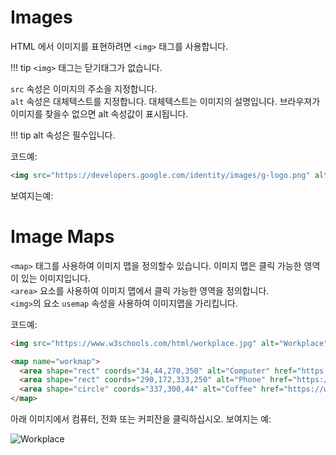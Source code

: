 # Images

HTML 에서 이미지를 표현하려면 `<img>` 태그를 사용합니다.

!!! tip
    `<img>` 태그는 닫기태그가 없습니다.

`src` 속성은 이미지의 주소을 지정합니다.  
`alt` 속성은 대체텍스트를 지정합니다. 대체텍스트는 이미지의 설명입니다. 브라우져가 이미지를 찾을수 없으면 alt 속성값이 표시됩니다.

!!! tip
    alt 속성은 필수입니다.

코드예:
```html
<img src="https://developers.google.com/identity/images/g-logo.png" alt="">
```

보여지는예:
<img src="https://developers.google.com/identity/images/g-logo.png" alt="">


# Image Maps

`<map>` 태그를 사용하여 이미지 맵을 정의할수 있습니다. 이미지 맵은 클릭 가능한 영역이 있는 이미지입니다.  
`<area>` 요소를 사용하여 이미지 맵에서 클릭 가능한 영역을 정의합니다.  
`<img>`의 요소 `usemap` 속성을 사용하여 이미지맵을 가리킵니다.  

코드예:
```html
<img src="https://www.w3schools.com/html/workplace.jpg" alt="Workplace" usemap="#workmap">

<map name="workmap">
  <area shape="rect" coords="34,44,270,350" alt="Computer" href="https://www.w3schools.com/html/computer.htm">
  <area shape="rect" coords="290,172,333,250" alt="Phone" href="https://www.w3schools.com/html/phone.htm">
  <area shape="circle" coords="337,300,44" alt="Coffee" href="https://www.w3schools.com/html/coffee.htm">
</map>
```

아래 이미지에서 컴퓨터, 전화 또는 커피잔을 클릭하십시오.
보여지는 예:

<img src="https://www.w3schools.com/html/workplace.jpg" alt="Workplace" usemap="#workmap">

<map name="workmap">
  <area shape="rect" coords="34,44,270,350" alt="Computer" href="https://www.w3schools.com/html/computer.htm">
  <area shape="rect" coords="290,172,333,250" alt="Phone" href="https://www.w3schools.com/html/phone.htm">
  <area shape="circle" coords="337,300,44" alt="Coffee" href="https://www.w3schools.com/html/coffee.htm">
</map>
